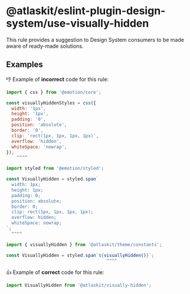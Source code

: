 # @atlaskit/eslint-plugin-design-system/use-visually-hidden

This rule provides a suggestion to Design System consumers to be made aware of ready-made solutions.

## Examples

👎 Example of **incorrect** code for this rule:

```js
import { css } from '@emotion/core';

const visuallyHiddenStyles = css({
  width: '1px',
  height: '1px',
  padding: '0',
  position: 'absolute',
  border: '0',
  clip: 'rect(1px, 1px, 1px, 1px)',
  overflow: 'hidden',
  whiteSpace: 'nowrap',
});
    ^^^^
```

```js
import styled from '@emotion/styled';

const VisuallyHidden = styled.span`
  width: 1px;
  height: 1px;
  padding: 0;
  position: absolute;
  border: 0;
  clip: rect(1px, 1px, 1px, 1px);
  overflow: hidden;
  whiteSpace: nowrap;
`;
  ^^^^              
```

```js
import { visuallyHidden } from '@atlaskit/theme/constants';

const VisuallyHidden = styled.span`${visuallyHidden()}`;
                                      ^^^^              
```

👍 Example of **correct** code for this rule:

```js
import VisuallyHidden from '@atlaskit/visually-hidden';
```
